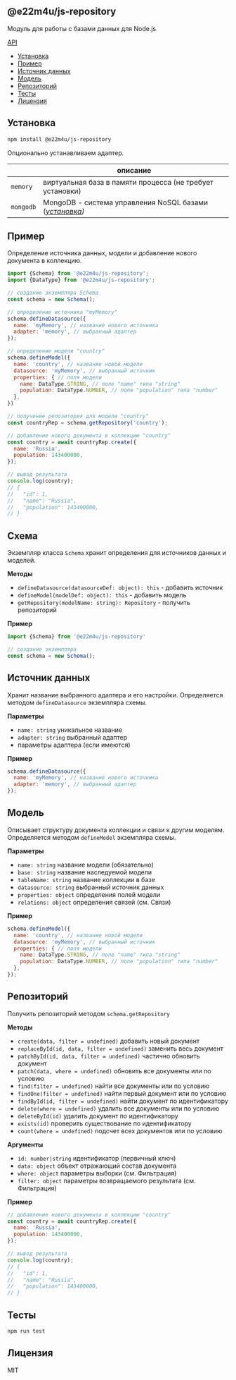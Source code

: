 ## @e22m4u/js-repository

Модуль для работы с базами данных для Node.js

[API](https://e22m4u.github.io/js-repository/modules.html)

- [Установка](#Установка)
- [Пример](#Пример)
- [Источник данных](#Источник-данных)
- [Модель](#Модель)
- [Репозиторий](#Репозиторий)
- [Тесты](#Тесты)
- [Лицензия](#Лицензия)

## Установка

```bash
npm install @e22m4u/js-repository
```

Опционально устанавливаем адаптер.

|           | описание                                                                                                                       |
|-----------|--------------------------------------------------------------------------------------------------------------------------------|
| `memory`  | виртуальная база в памяти процесса (не требует установки)                                                                      |
| `mongodb` | MongoDB - система управления NoSQL базами (*[установка](https://www.npmjs.com/package/@e22m4u/js-repository-mongodb-adapter))* |

## Пример

Определение источника данных, модели и добавление нового документа в коллекцию.

```js
import {Schema} from '@e22m4u/js-repository';
import {DataType} from '@e22m4u/js-repository';

// создание экземпляра Schema
const schema = new Schema();

// определение источника "myMemory"
schema.defineDatasource({
  name: 'myMemory', // название нового источника
  adapter: 'memory', // выбранный адаптер
});

// определение модели "country"
schema.defineModel({
  name: 'country', // название новой модели
  datasource: 'myMemory', // выбранный источник
  properties: { // поля модели
    name: DataType.STRING, // поле "name" типа "string"
    population: DataType.NUMBER, // поле "population" типа "number"
  },
})

// получение репозитория для модели "country"
const countryRep = schema.getRepository('country');

// добавление нового документа в коллекцию "country"
const country = await countryRep.create({
  name: 'Russia',
  population: 143400000,
});

// вывод результата
console.log(country);
// {
//   "id": 1,
//   "name": "Russia",
//   "population": 143400000,
// }
```

## Схема

Экземпляр класса `Schema` хранит определения для источников данных и моделей.

**Методы**

- `defineDatasource(datasourceDef: object): this` - добавить источник
- `defineModel(modelDef: object): this` - добавить модель
- `getRepository(modelName: string): Repository` - получить репозиторий

**Пример**

```js
import {Schema} from '@e22m4u/js-repository'

// создание экземпляра
const schema = new Schema();
```

## Источник данных

Хранит название выбранного адаптера и его настройки. Определяется
методом `defineDatasource` экземпляра схемы.

**Параметры**

- `name: string` уникальное название
- `adapter: string` выбранный адаптер
- параметры адаптера (если имеются)

**Пример**

```js
schema.defineDatasource({
  name: 'myMemory', // название нового источника
  adapter: 'memory', // выбранный адаптер
});
```

## Модель

Описывает структуру документа коллекции и связи к другим моделям. Определяется
методом `defineModel` экземпляра схемы.

**Параметры**

- `name: string` название модели (обязательно)
- `base: string` название наследуемой модели
- `tableName: string` название коллекции в базе
- `datasource: string` выбранный источник данных
- `properties: object` определения полей модели
- `relations: object` определения связей (см. Связи)

**Пример**

```js
schema.defineModel({
  name: 'country', // название новой модели
  datasource: 'myMemory', // выбранный источник
  properties: { // поля модели
    name: DataType.STRING, // поле "name" типа "string"
    population: DataType.NUMBER, // поле "population" типа "number"
  },
});
```

## Репозиторий

Получить репозиторий методом `schema.getRepository`

**Методы**

- `create(data, filter = undefined)` добавить новый документ
- `replaceById(id, data, filter = undefined)` заменить весь документ
- `patchById(id, data, filter = undefined)` частично обновить документ
- `patch(data, where = undefined)` обновить все документы или по условию
- `find(filter = undefined)` найти все документы или по условию
- `findOne(filter = undefined)` найти первый документ или по условию
- `findById(id, filter = undefined)` найти документ по идентификатору
- `delete(where = undefined)` удалить все документы или по условию
- `deleteById(id)` удалить документ по идентификатору
- `exists(id)` проверить существование по идентификатору
- `count(where = undefined)` подсчет всех документов или по условию

**Аргументы**

- `id: number|string` идентификатор (первичный ключ)
- `data: object` объект отражающий состав документа
- `where: object` параметры выборки (см. Фильтрация)
- `filter: object` параметры возвращаемого результата (см. Фильтрация)

**Пример**

```js
// добавление нового документа в коллекцию "country"
const country = await countryRep.create({
  name: 'Russia',
  population: 143400000,
});

// вывод результата
console.log(country);
// {
//   "id": 1,
//   "name": "Russia",
//   "population": 143400000,
// }
```

## Тесты

```bash
npm run test
```

## Лицензия

MIT
